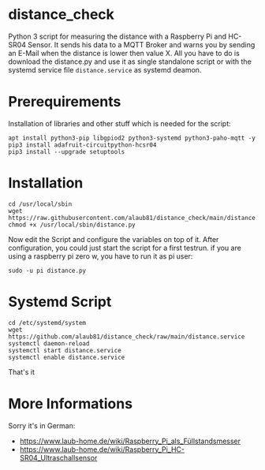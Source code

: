 # distance_check
Python 3 script for measuring the distance with a Raspberry Pi and HC-SR04 Sensor. 
It sends his data to a MQTT Broker and warns you by sending an E-Mail when the distance is lower then value X. All you have to do is download the distance.py and use it as single standalone script or with the systemd service file `distance.service` as systemd deamon.

# Prerequirements
Installation of libraries and other stuff which is needed for the script:
```
apt install python3-pip libgpiod2 python3-systemd python3-paho-mqtt -y
pip3 install adafruit-circuitpython-hcsr04
pip3 install --upgrade setuptools

```
# Installation

```
cd /usr/local/sbin
wget https://raw.githubusercontent.com/alaub81/distance_check/main/distance.py
chmod +x /usr/local/sbin/distance.py
```
Now edit the Script and configure the variables on top of it. After configuration, you could just start the script for a first testrun.
if you are using a raspberry pi zero w, you have to run it as pi user:
```
sudo -u pi distance.py
```

# Systemd Script
```
cd /etc/systemd/system
wget https://github.com/alaub81/distance_check/raw/main/distance.service
systemctl daemon-reload
systemctl start distance.service
systemctl enable distance.service
```
That's it 

# More Informations
Sorry it's in German:
* https://www.laub-home.de/wiki/Raspberry_Pi_als_Füllstandsmesser
* https://www.laub-home.de/wiki/Raspberry_Pi_HC-SR04_Ultraschallsensor
